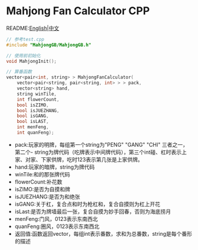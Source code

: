 Mahjong Fan Calculator CPP
=====

README:[English](https://github.com/ailab-pku/Chinese-Standard-Mahjong/blob/master/fan-calculator-usage/Mahjong-GB-CPP/README.md)|[中文](https://github.com/ailab-pku/Chinese-Standard-Mahjong/blob/master/fan-calculator-usage/Mahjong-GB-CPP/README-zh.md)



```cpp
// 参考test.cpp
#include "MahjongGB/MahjongGB.h"

// 使用前初始化
void MahjongInit();

// 算番函数
vector<pair<int, string> > MahjongFanCalculator(
    vector<pair<string, pair<string, int> > > pack,
    vector<string> hand,
    string winTile,
    int flowerCount,
    bool isZIMO,
    bool isJUEZHANG,
    bool isGANG,
    bool isLAST,
    int menFeng,
    int quanFeng);
```

- pack:玩家的明牌，每组第一个string为"PENG" "GANG" "CHI" 三者之一，第二个- string为牌代码（吃牌表示中间牌代码），第三个int碰、杠时表示上家、对家、下家供牌，吃时123表示第几张是上家供牌。
- hand:玩家的暗牌，string为牌代码
- winTile:和的那张牌代码
- flowerCount:补花数
- isZIMO:是否为自摸和牌
- isJUEZHANG:是否为和绝张
- isGANG:关于杠，复合点和时为枪杠和，复合自摸则为杠上开花
- isLast:是否为牌墙最后一张，复合自摸为妙手回春，否则为海底捞月
- menFeng:门风，0123表示东南西北
- quanFeng:圈风，0123表示东南西北
- 返回值:函数返回vector，每组int表示番数，求和为总番数，string是每个番形的描述